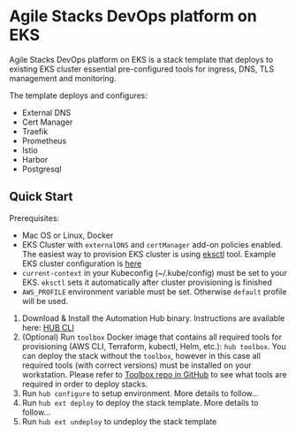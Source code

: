 # Agile Stacks DevOps platform on EKS

Agile Stacks DevOps platform on EKS is a stack template that deploys to existing EKS cluster essential pre-configured tools for ingress, DNS, TLS management and monitoring.

The template deploys and configures:

- External DNS
- Cert Manager
- Traefik
- Prometheus
- Istio
- Harbor
- Postgresql

## Quick Start

Prerequisites:

- Mac OS or Linux, Docker
- EKS Cluster with `externalDNS` and `certManager` add-on policies enabled. The easiest way to provision EKS cluster is using [eksctl](https://eksctl.io) tool. Example EKS cluster configuration is [here](eks.cluster.yaml)
- `current-context` in your Kubeconfig (~/.kube/config) must be set to your EKS. `eksctl` sets it automatically after cluster provisioning is finished
- `AWS_PROFILE` environment variable must be set. Otherwise `default` profile will be used.

1. Download & Install the Automation Hub binary. Instructions are available here: [HUB CLI](https://docs.agilestacks.com/article/zrban5vpb5-install-toolbox)
2. (Optional) Run `toolbox` Docker image that contains all required tools for provisioning (AWS CLI, Terraform, kubectl, Helm, etc.): `hub toolbox`. You can deploy the stack without the `toolbox`, however in this case all required tools (with correct versions) must be installed on your workstation. Please refer to [Toolbox repo in GitHub](https://github.com/agilestacks/toolbox) to see what tools are required in order to deploy stacks.
3. Run `hub configure` to setup environment. More details to follow...
4. Run `hub ext deploy` to deploy the stack template. More details to follow...
5. Run `hub ext undeploy` to undeploy the stack template
